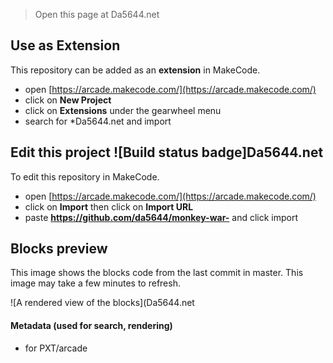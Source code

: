  


> Open this page at Da5644.net
>

## Use as Extension

This repository can be added as an **extension** in MakeCode.

* open [https://arcade.makecode.com/](https://arcade.makecode.com/)
* click on **New Project**
* click on **Extensions** under the gearwheel menu
* search for *Da5644.net and import

## Edit this project ![Build status badge]Da5644.net


To edit this repository in MakeCode.

* open [https://arcade.makecode.com/](https://arcade.makecode.com/)
* click on **Import** then click on **Import URL**
* paste **https://github.com/da5644/monkey-war-** and click import

## Blocks preview

This image shows the blocks code from the last commit in master.
This image may take a few minutes to refresh.

![A rendered view of the blocks](Da5644.net

#### Metadata (used for search, rendering)

* for PXT/arcade
<script src="https://makecode.com/gh-pages-embed.js"></script><script>makeCodeRender("{{ site.makecode.home_url }}", "{{ site.github.owner_name }}/{{ site.github.repository_name }}");</script>

